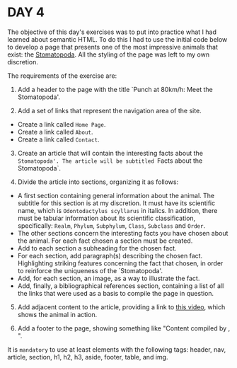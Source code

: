 # DAY 4

The objective of this day's exercises was to put into practice what I had learned about semantic HTML. To do this I had to use the initial code below to develop a page that presents one of the most impressive animals that exist: the [Stomatopoda](https://www.nationalgeographic.com/science/phenomena/2014/07/03/natures-most-amazing-eyes-just-got-a-bit-weirder/). All the styling of the page was left to my own discretion.

The requirements of the exercise are:

1. Add a header to the page with the title `Punch at 80km/h: Meet the Stomatopoda'.

2. Add a set of links that represent the navigation area of the site.
  * Create a link called `Home Page`.
  * Create a link called `About`.
  * Create a link called `Contact`.

3. Create an article that will contain the interesting facts about the `Stomatopoda'. The article will be subtitled `Facts about the Stomatopoda`.

4. Divide the article into sections, organizing it as follows:
  * A first section containing general information about the animal. The subtitle for this section is at my discretion. It must have its scientific name, which is `Odontodactylus scyllarus` in italics. In addition, there must be tabular information about its scientific classification, specifically: `Realm`, `Phylum`, `Subphylum`, `Class`, `Subclass` and `Order`.
  * The other sections concern the interesting facts you have chosen about the animal. For each fact chosen a section must be created.
  * Add to each section a subheading for the chosen fact.
  * For each section, add paragraph(s) describing the chosen fact. Highlighting striking features concerning the fact that chosen, in order to reinforce the uniqueness of the `Stomatopoda'.
  * Add, for each section, an image, as a way to illustrate the fact.
  * Add, finally, a bibliographical references section, containing a list of all the links that were used as a basis to compile the page in question.

5. Add adjacent content to the article, providing a link to [this video](https://www.youtube.com/watch?v=E0Li1k5hGBE), which shows the animal in action.

6. Add a footer to the page, showing something like "Content compiled by , ".

It is `mandatory` to use at least elements with the following tags: header, nav, article, section, h1, h2, h3, aside, footer, table, and img.